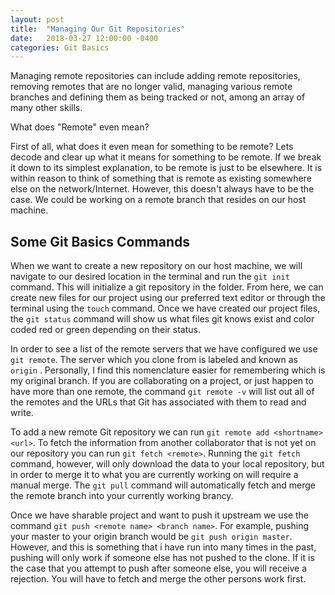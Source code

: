 ```yaml
---
layout: post
title:  "Managing Our Git Repositories"
date:   2018-03-27 12:00:00 -0400
categories: Git Basics
---
```


Managing remote repositories can include adding remote repositories, removing remotes that are no longer valid, managing various remote branches and defining them as being tracked or not, among an array of many other skills.

What does "Remote" even mean?

First of all, what does it even mean for something to be remote? Lets decode and clear up what it means for something to be remote. If we break it down to its simplest explanation, to be remote is just to be elsewhere. It is within reason to think of something that is remote as existing somewhere else on the network/Internet.  However, this doesn't always have to be the case. We could be working on a remote branch that resides on our host machine.

<h2>Some Git Basics Commands</h2>

When we want to create a new repository on our host machine, we will navigate to our desired location in the terminal and run the `git init` command.  This will initialize a git repository in the folder.  From here, we can create new files for our project using our preferred text editor or through the terminal using the `touch` command.  Once we have created our project files, the `git status` command will show us what files git knows exist and color coded red or green depending on their status.

In order to see a list of the remote servers that we have configured we use  `git remote`. The server which you clone from is labeled and known as `origin` . Personally, I find this nomenclature easier for remembering which is my original branch. If you are collaborating on a project, or just happen to have more than one remote, the command `git remote -v` will list out all of the remotes and the URLs that Git has associated with them to read and write.

To add a new remote Git repository we can run `git remote add <shortname> <url>`. To fetch the information from another collaborator that is not yet on our repository you can run `git fetch <remote>`.  Running the `git fetch` command, however, will only download the data to your local repository, but in order to merge it to what you are currently working on will require a manual merge. The `git pull` command will automatically fetch and merge the remote branch into your currently working brancy.

Once we have sharable project and want to push it upstream we use the command `git push <remote name> <branch name>`. For example, pushing your master to your origin branch would be  `git push origin master`. However, and this is something that i have run into many times in the past, pushing will only work if someone else has not pushed to the clone. If it is the case that you attempt to push after someone else, you will receive a rejection. You will have to fetch and merge the other persons work first.

